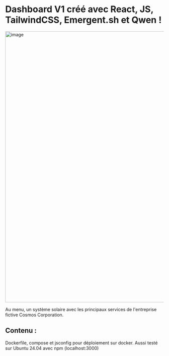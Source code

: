 # Dashboard V1 créé avec React, JS, TailwindCSS, Emergent.sh et Qwen ! 
<img width="1830" height="860" alt="image" src="https://github.com/user-attachments/assets/07038f83-af7a-49db-b911-16f3d817d288" />

Au menu, un système solaire avec les principaux services de l'entreprise fictive Cosmos Corporation.

## Contenu :

Dockerfile, compose et jsconfig pour déploiement sur docker.
Aussi testé sur Ubuntu 24.04 avec npm (localhost:3000)
